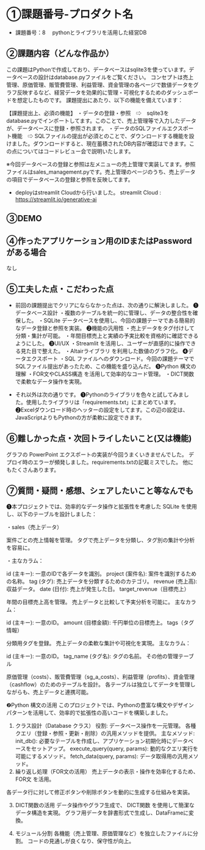 

# ①課題番号-プロダクト名

- 課題番号：8 　pythonとライブラリを活用した経営DB

## ②課題内容（どんな作品か）

この課題はPythonで作成しており、データベースはsqlite3を使っています。データベースの設計はdatabase.pyファイルをご覧ください。
コンセプトは売上管理、原価管理、販管費管理、利益管理、資金管理の各ページで数値データをグラフ反映するなど、経営データを効果的に管理・可視化するためのダッシュボードを想定したものです。
課題提出にあたり、以下の機能を備えています：

【課題提出上、必須の機能】
・データの登録・参照　⇨　sqlite3をdatabase.pyでインポートしてます。このことで、売上管理等で入力したデータが、データベースに登録・参照されます。
・データのSQLファイルエクスポート機能　⇨ SQLファイルの提出が必須とのことで、ダウンロードする機能を設けました。ダウンロードすると、現在蓄積されたDB内容が確認はできます。この点についてはコードレビュー会で説明いたします。


※今回データベースの登録と参照は左メニューの売上管理で実装してます。参照ファイルはsales_management.pyです。売上管理のページのうち、売上データの項目でデータベースの登録と参照を反映してます。

- deployはstreamlit Cloudから行いました。
streamlit Cloud : https://streamlit.io/generative-ai

## ③DEMO


## ④作ったアプリケーション用のIDまたはPasswordがある場合

なし

## ⑤工夫した点・こだわった点
- 前回の課題提出でクリアにならなかった点は、次の通りに解決しました。
❶データベース設計
・複数のテーブルを統一的に管理し、データの整合性を確保した。
・SQLite データベースを使用し、今回の課題テーマである簡易的なデータ登録と参照を実装。
❷機能の汎用性
・売上データをタグ付けして分類・集計が可能。
・年間目標売上と実績の予実比較を資格的に確認できるようにした。
❸UI/UX
・Streamlit を活用し、ユーザーが直感的に操作できる見た目で整えた。
・Altairライブラリ を利用した数値のグラフ化。
❹データエクスポート
・SQL ファイルへのダウンロード。今回の課題テーマでSQLファイル提出があったため、この機能を盛り込んだ。
❺Python 構文の理解
・FOR文やCLASS構造 を活用して効率的なコード管理。
・DICT関数 で柔軟なデータ操作を実現。

- それ以外は次の通りです。
❶Pythonのライブラリを色々と試してみました。使用したライブラリは「requirements.txt」にまとめています。
❷Excelダウンロード時のヘッターの設定をしてます。この辺の設定は、JavaScriptよりもPythonの方が柔軟に設定できます。


## ⑥難しかった点・次回トライしたいこと(又は機能)

グラフの PowerPoint エクスポートの実装が今回うまくいきませんでした。
デプロイ時のエラーが頻発しました。requirements.txtの記載ミスでした。
他にもたくさんあります。




## ⑦質問・疑問・感想、シェアしたいこと等なんでも

❶本プロジェクトでは、効率的なデータ操作と拡張性を考慮した SQLite を使用し、以下のテーブルを設計しました：

・sales（売上データ）

案件ごとの売上情報を管理。
タグで売上データを分類し、タグ別の集計や分析を容易に。

・主なカラム：

id (主キー): 一意のIDで各データを識別。
project (案件名): 案件を識別するための名称。
tag (タグ): 売上データを分類するためのカテゴリ。
revenue (売上高): 収益データ。
date (日付): 売上が発生した日。
target_revenue（目標売上）

年間の目標売上高を管理。
売上データと比較して予実分析を可能に。
主なカラム：

id (主キー): 一意のID。
amount (目標金額): 千円単位の目標売上。
tags（タグ情報）

分類用タグを登録。
売上データの柔軟な集計や可視化を実現。
主なカラム：

id (主キー): 一意のID。
tag_name (タグ名): タグの名前。
その他の管理テーブル

原価管理（costs）、販管費管理（sg_a_costs）、利益管理（profits）、資金管理（cashflow）のためのテーブルを設計。
各テーブルは独立してデータを管理しながらも、売上データと連携可能。


❷Python 構文の活用
このプロジェクトでは、Pythonの豊富な構文やデザインパターンを活用して、効率的で拡張性の高いコードを構築しました。
1. クラス設計（Database クラス）
役割:
データベース操作を一元管理。
各種クエリ（登録・参照・更新・削除）の汎用メソッドを提供。
主なメソッド:
init_db(): 必要なテーブルを作成し、アプリケーション初期化時にデータベースをセットアップ。
execute_query(query, params): 動的なクエリ実行を可能にするメソッド。
fetch_data(query, params): データ取得用の汎用メソッド。
2. 繰り返し処理（FOR文の活用）
売上データの表示・操作を効率化するため、 FOR文 を活用。

各データ行に対して修正ボタンや削除ボタンを動的に生成する仕組みを実装。

3. DICT関数の活用
データ操作やグラフ生成で、 DICT関数 を使用して簡潔なデータ構造を実現。
グラフ用データを辞書形式で生成し、DataFrameに変換。

4. モジュール分割
各機能（売上管理、原価管理など）を独立したファイルに分割。
コードの見通しが良くなり、保守性が向上。